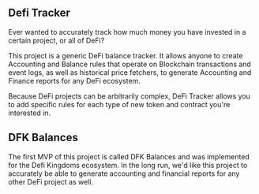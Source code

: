 ## Defi Tracker

Ever wanted to accurately track how much money you have invested in a certain project, or all of DeFi?

This project is a generic DeFi balance tracker. It allows anyone to create Accounting and Balance rules that operate on
Blockchain transactions and event logs, as
well as historical price fetchers, to generate Accounting and Finance reports for any DeFi ecosystem.

Because DeFi projects can be arbitrarily complex, DeFi Tracker allows you to add specific rules for each type of
new token and contract you're interested in.

## DFK Balances

The first MVP of this project is called DFK Balances and was implemented for the Defi Kingdoms ecosystem. In the long
run, we'd like this project to accurately be able to generate accounting and financial reports for any other DeFi project as well.
